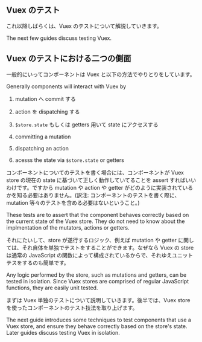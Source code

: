 ## Vuex のテスト

これ以降しばらくは、Vuex のテストについて解説していきます。

The next few guides discuss testing Vuex.

## Vuex のテストにおける二つの側面

一般的にいってコンポーネントは Vuex と以下の方法でやりとりをしています。

Generally components will interact with Vuex by

1. mutation へ commit する
2. action を dispatching する
3. `$store.state` もしくは getters 用いて state にアクセスする

1. committing a mutation
2. dispatching an action
3. acesss the state via `$store.state` or getters

コンポーネントについてのテストを書く場合には、コンポーネントが Vuex store の現在の state に基づいて正しく動作していてることを assert すればいいわけです。ですから mutation や action や getter がどのように実装されているかを知る必要はありません。(訳注: コンポーネントのテストを書く際に、mutation 等々のテストを含める必要はないということ。)

These tests are to assert that the component behaves correctly based on the current state of the Vuex store. They do not need to know about the implmentation of the mutators, actions or getters.

それにたいして、store が遂行するロジック、例えば mutation や getter に関しては、それ自体を単独でテストをすることができます。なぜなら Vuex の store は通常の JavaScript の関数によって構成されているからで、それゆえユニットテスをするのも簡単です。

Any logic performed by the store, such as mutations and getters, can be tested in isolation. Since Vuex stores are comprised of regular JavaScript functions, they are easily unit tested.

まずは Vuex 単独のテストについて説明していきます。後半では、Vuex store を使ったコンポーネントのテスト技法を取り上げます。

The next guide introduces some techniques to test components that use a Vuex store, and ensure they behave correctly based on the store's state. Later guides discuss testing Vuex in isolation.
